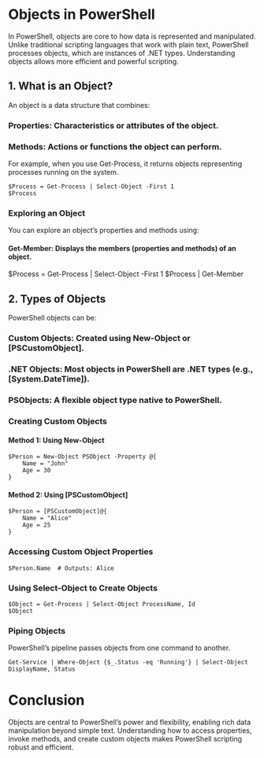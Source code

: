 # Objects in PowerShell

In PowerShell, objects are core to how data is represented and manipulated. Unlike traditional scripting languages that work with plain text, PowerShell processes objects, which are instances of .NET types. Understanding objects allows more efficient and powerful scripting.

## 1. What is an Object?

An object is a data structure that combines:

### Properties: Characteristics or attributes of the object.
### Methods: Actions or functions the object can perform.

For example, when you use Get-Process, it returns objects representing processes running on the system.

```
$Process = Get-Process | Select-Object -First 1
$Process
```

### Exploring an Object

You can explore an object’s properties and methods using:

#### Get-Member: Displays the members (properties and methods) of an object.

$Process = Get-Process | Select-Object -First 1
$Process | Get-Member


## 2. Types of Objects

PowerShell objects can be:

### Custom Objects: Created using New-Object or [PSCustomObject].
### .NET Objects: Most objects in PowerShell are .NET types (e.g., [System.DateTime]).
### PSObjects: A flexible object type native to PowerShell.

### Creating Custom Objects

#### Method 1: Using New-Object

```
$Person = New-Object PSObject -Property @{
    Name = "John"
    Age = 30
}
```

#### Method 2: Using [PSCustomObject]

```
$Person = [PSCustomObject]@{
    Name = "Alice"
    Age = 25
}
```

### Accessing Custom Object Properties

```
$Person.Name  # Outputs: Alice
```

### Using Select-Object to Create Objects

```
$Object = Get-Process | Select-Object ProcessName, Id
$Object
```

### Piping Objects

PowerShell’s pipeline passes objects from one command to another.

```
Get-Service | Where-Object {$_.Status -eq 'Running'} | Select-Object DisplayName, Status
```

# Conclusion

Objects are central to PowerShell’s power and flexibility, enabling rich data manipulation beyond simple text. Understanding how to access properties, invoke methods, and create custom objects makes PowerShell scripting robust and efficient.